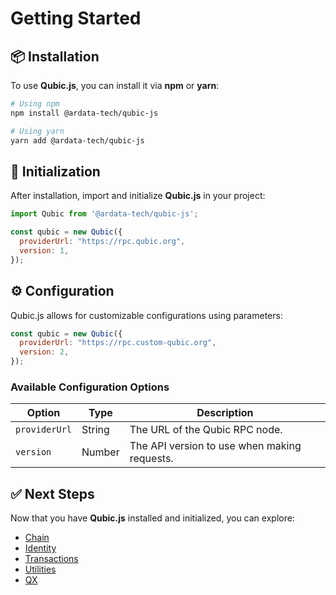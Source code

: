 # Getting Started

## 📦 Installation

To use **Qubic.js**, you can install it via **npm** or **yarn**:

```sh
# Using npm
npm install @ardata-tech/qubic-js

# Using yarn
yarn add @ardata-tech/qubic-js
```

## 🚀 Initialization

After installation, import and initialize **Qubic.js** in your project:

```javascript
import Qubic from '@ardata-tech/qubic-js';

const qubic = new Qubic({
  providerUrl: "https://rpc.qubic.org",
  version: 1,
});
```

## ⚙️ Configuration

Qubic.js allows for customizable configurations using parameters:

```javascript
const qubic = new Qubic({
  providerUrl: "https://rpc.custom-qubic.org",
  version: 2,
});
```

### Available Configuration Options

| Option        | Type   | Description                                      |
|--------------|--------|--------------------------------------------------|
| `providerUrl` | String | The URL of the Qubic RPC node.                  |
| `version`    | Number | The API version to use when making requests.    |

## ✅ Next Steps

Now that you have **Qubic.js** installed and initialized, you can explore:
- [Chain](chain.md)
- [Identity](identity.md)
- [Transactions](transaction.md)
- [Utilities](utils.md)
- [QX](qx.md)

